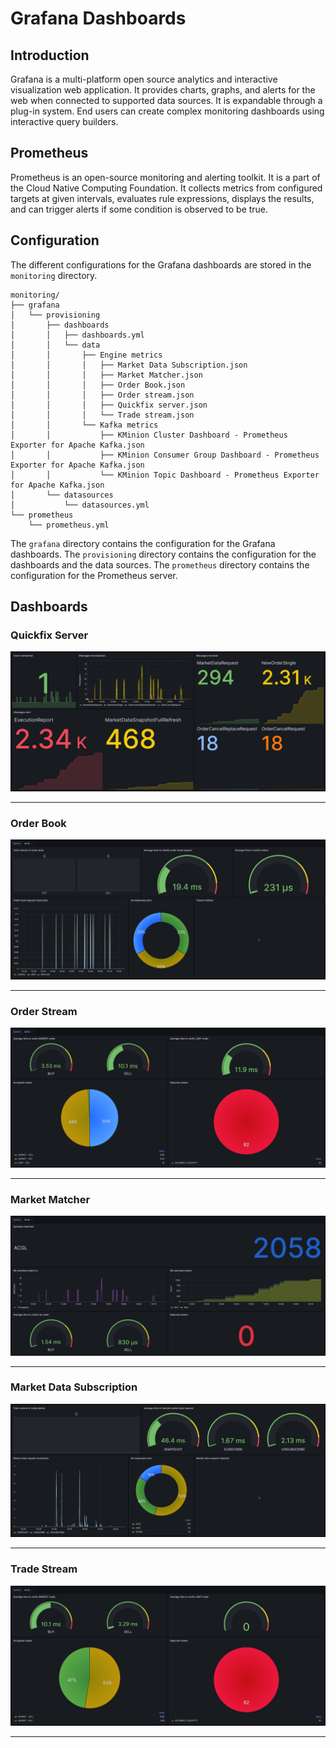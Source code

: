 # Grafana Dashboards

## Introduction

Grafana is a multi-platform open source analytics and interactive visualization web application. It provides charts, graphs, and alerts for the web when connected to supported data sources. It is expandable through a plug-in system. End users can create complex monitoring dashboards using interactive query builders.

## Prometheus

Prometheus is an open-source monitoring and alerting toolkit. It is a part of the Cloud Native Computing Foundation. It collects metrics from configured targets at given intervals, evaluates rule expressions, displays the results, and can trigger alerts if some condition is observed to be true.

## Configuration

The different configurations for the Grafana dashboards are stored in the `monitoring` directory.

```
monitoring/
├── grafana
│   └── provisioning
│       ├── dashboards
│       │   ├── dashboards.yml
│       │   └── data
│       │       ├── Engine metrics
│       │       │   ├── Market Data Subscription.json
│       │       │   ├── Market Matcher.json
│       │       │   ├── Order Book.json
│       │       │   ├── Order stream.json
│       │       │   ├── Quickfix server.json
│       │       │   └── Trade stream.json
│       │       └── Kafka metrics
│       │           ├── KMinion Cluster Dashboard - Prometheus Exporter for Apache Kafka.json
│       │           ├── KMinion Consumer Group Dashboard - Prometheus Exporter for Apache Kafka.json
│       │           └── KMinion Topic Dashboard - Prometheus Exporter for Apache Kafka.json
│       └── datasources
│           └── datasources.yml
└── prometheus
    └── prometheus.yml
```

The `grafana` directory contains the configuration for the Grafana dashboards. The `provisioning` directory contains the configuration for the dashboards and the data sources. The `prometheus` directory contains the configuration for the Prometheus server.

## Dashboards

### Quickfix Server

![alt text](imgs/quickfix-server-grafana.png)

---

### Order Book

![alt text](imgs/order-book-grafana.png)

---

### Order Stream

![alt text](imgs/order-stream-grafana.png)

---

### Market Matcher

![alt text](imgs/market-matcher-grafana.png)

---

### Market Data Subscription

![alt text](imgs/market-data-grafana.png)

---

### Trade Stream

![alt text](imgs/trade-stream-grafana.png)

---
